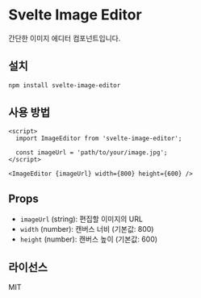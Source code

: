 # Svelte Image Editor

간단한 이미지 에디터 컴포넌트입니다.

## 설치

```bash
npm install svelte-image-editor
```

## 사용 방법

```svelte
<script>
  import ImageEditor from 'svelte-image-editor';
  
  const imageUrl = 'path/to/your/image.jpg';
</script>

<ImageEditor {imageUrl} width={800} height={600} />
```

## Props

- `imageUrl` (string): 편집할 이미지의 URL
- `width` (number): 캔버스 너비 (기본값: 800)
- `height` (number): 캔버스 높이 (기본값: 600)

## 라이선스

MIT
